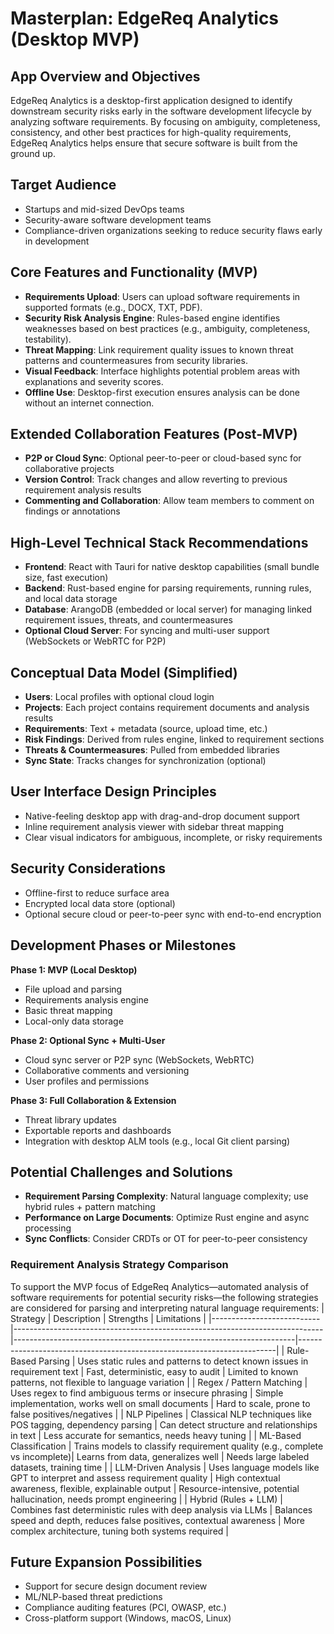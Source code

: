 
# Masterplan: EdgeReq Analytics (Desktop MVP)

## App Overview and Objectives
EdgeReq Analytics is a desktop-first application designed to identify downstream security risks early in the software development lifecycle by analyzing software requirements. By focusing on ambiguity, completeness, consistency, and other best practices for high-quality requirements, EdgeReq Analytics helps ensure that secure software is built from the ground up.

## Target Audience
- Startups and mid-sized DevOps teams
- Security-aware software development teams
- Compliance-driven organizations seeking to reduce security flaws early in development

## Core Features and Functionality (MVP)
- **Requirements Upload**: Users can upload software requirements in supported formats (e.g., DOCX, TXT, PDF).
- **Security Risk Analysis Engine**: Rules-based engine identifies weaknesses based on best practices (e.g., ambiguity, completeness, testability).
- **Threat Mapping**: Link requirement quality issues to known threat patterns and countermeasures from security libraries.
- **Visual Feedback**: Interface highlights potential problem areas with explanations and severity scores.
- **Offline Use**: Desktop-first execution ensures analysis can be done without an internet connection.

## Extended Collaboration Features (Post-MVP)
- **P2P or Cloud Sync**: Optional peer-to-peer or cloud-based sync for collaborative projects
- **Version Control**: Track changes and allow reverting to previous requirement analysis results
- **Commenting and Collaboration**: Allow team members to comment on findings or annotations

## High-Level Technical Stack Recommendations
- **Frontend**: React with Tauri for native desktop capabilities (small bundle size, fast execution)
- **Backend**: Rust-based engine for parsing requirements, running rules, and local data storage
- **Database**: ArangoDB (embedded or local server) for managing linked requirement issues, threats, and countermeasures
- **Optional Cloud Server**: For syncing and multi-user support (WebSockets or WebRTC for P2P)

## Conceptual Data Model (Simplified)
- **Users**: Local profiles with optional cloud login
- **Projects**: Each project contains requirement documents and analysis results
- **Requirements**: Text + metadata (source, upload time, etc.)
- **Risk Findings**: Derived from rules engine, linked to requirement sections
- **Threats & Countermeasures**: Pulled from embedded libraries
- **Sync State**: Tracks changes for synchronization (optional)

## User Interface Design Principles
- Native-feeling desktop app with drag-and-drop document support
- Inline requirement analysis viewer with sidebar threat mapping
- Clear visual indicators for ambiguous, incomplete, or risky requirements

## Security Considerations
- Offline-first to reduce surface area
- Encrypted local data store (optional)
- Optional secure cloud or peer-to-peer sync with end-to-end encryption

## Development Phases or Milestones
**Phase 1: MVP (Local Desktop)**  
- File upload and parsing  
- Requirements analysis engine  
- Basic threat mapping  
- Local-only data storage

**Phase 2: Optional Sync + Multi-User**  
- Cloud sync server or P2P sync (WebSockets, WebRTC)  
- Collaborative comments and versioning  
- User profiles and permissions

**Phase 3: Full Collaboration & Extension**  
- Threat library updates  
- Exportable reports and dashboards  
- Integration with desktop ALM tools (e.g., local Git client parsing)

## Potential Challenges and Solutions
- **Requirement Parsing Complexity**: Natural language complexity; use hybrid rules + pattern matching
- **Performance on Large Documents**: Optimize Rust engine and async processing
- **Sync Conflicts**: Consider CRDTs or OT for peer-to-peer consistency

### Requirement Analysis Strategy Comparison
To support the MVP focus of EdgeReq Analytics—automated analysis of software requirements for potential security risks—the following strategies are considered for parsing and interpreting natural language requirements:
| Strategy                   | Description                                                                 | Strengths                                                             | Limitations                                                            |
|---------------------------|-----------------------------------------------------------------------------|----------------------------------------------------------------------|------------------------------------------------------------------------|
| Rule-Based Parsing        | Uses static rules and patterns to detect known issues in requirement text  | Fast, deterministic, easy to audit                                   | Limited to known patterns, not flexible to language variation          |
| Regex / Pattern Matching  | Uses regex to find ambiguous terms or insecure phrasing                    | Simple implementation, works well on small documents                 | Hard to scale, prone to false positives/negatives                     |
| NLP Pipelines             | Classical NLP techniques like POS tagging, dependency parsing               | Can detect structure and relationships in text                       | Less accurate for semantics, needs heavy tuning                      |
| ML-Based Classification   | Trains models to classify requirement quality (e.g., complete vs incomplete)| Learns from data, generalizes well                                  | Needs large labeled datasets, training time                         |
| LLM-Driven Analysis       | Uses language models like GPT to interpret and assess requirement quality   | High contextual awareness, flexible, explainable output              | Resource-intensive, potential hallucination, needs prompt engineering |
| Hybrid (Rules + LLM)      | Combines fast deterministic rules with deep analysis via LLMs              | Balances speed and depth, reduces false positives, contextual awareness | More complex architecture, tuning both systems required              |

## Future Expansion Possibilities
- Support for secure design document review
- ML/NLP-based threat predictions
- Compliance auditing features (PCI, OWASP, etc.)
- Cross-platform support (Windows, macOS, Linux)
